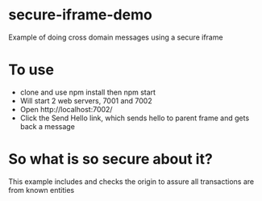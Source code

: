 # secure-iframe-demo
Example of doing cross domain messages using a secure iframe

# To use
* clone and use npm install then npm start
* Will start 2 web servers, 7001 and 7002
* Open http://localhost:7002/
* Click the Send Hello link, which sends hello to parent frame and gets back a message

# So what is so secure about it?
This example includes and checks the origin to assure all transactions are from known entities

